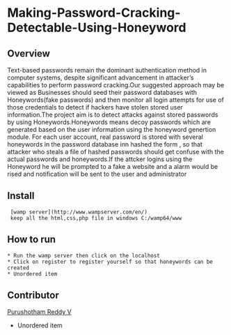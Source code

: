 # Making-Password-Cracking-Detectable-Using-Honeyword
## Overview

Text-based passwords remain the dominant authentication method in computer systems, despite significant
advancement in attacker’s capabilities to perform password cracking.Our suggested approach may be viewed as Businesses should seed their password databases with Honeywords(fake passwords) and then monitor all login attempts for use of those credentials to detect if hackers have stolen stored user information.The project aim is to detect attacks against stored passwords by using Honeywords.Honeywords means decoy passwords which are generated based on the user information using the honeyword genertion module. For each user account, real password is stored with several honeywords in the password database inn hashed the form , so that attacker who steals a file of hashed passwords should get confuse with the actual passwords and honeywords.If the attcker logins using the Honeyword he will be prompted to a fake a website and a alarm would be rised and notification will be sent to the user and administrator

## Install
```
 [wamp server](http://www.wampserver.com/en/)
 keep all the html,css,php file in windows C:/wamp64/www 
````
## How to run
```
* Run the wamp server then click on the localhost 
* Click on register to register yourself so that honeywords can be created 
* Unordered item

```
## Contributor 
[Purushotham Reddy V](https://github.com/purushothamreddyv)
* Unordered item

